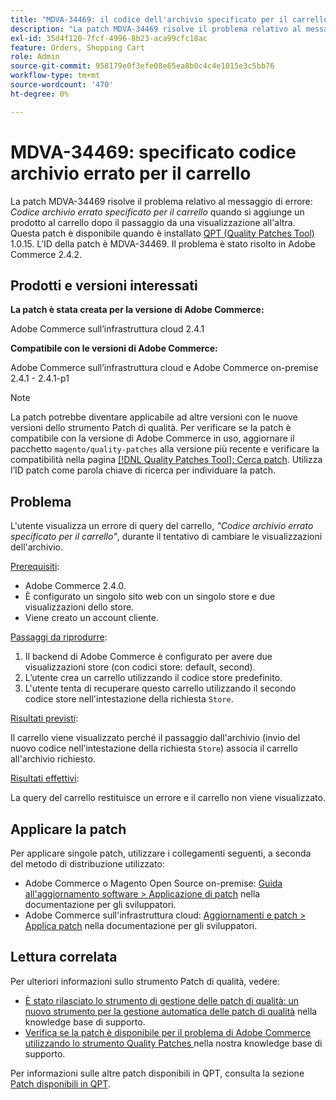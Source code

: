 ```yaml
---
title: "MDVA-34469: il codice dell'archivio specificato per il carrello non è corretto"
description: "La patch MDVA-34469 risolve il problema relativo al messaggio di errore: *Codice di archiviazione errato specificato per il carrello* quando si aggiunge un prodotto al carrello dopo il passaggio da una visualizzazione all'altra. Questa patch è disponibile quando è installato [Quality Patches Tool (QPT)](https://devdocs.magento.com/guides/v2.4/comp-mgr/patching.html#mqp) 1.0.15. L'ID della patch è MDVA-34469. Il problema è stato risolto in Adobe Commerce 2.4.2."
exl-id: 35d4f120-7fcf-4996-8b23-aca99cfc18ac
feature: Orders, Shopping Cart
role: Admin
source-git-commit: 958179e0f3efe08e65ea8b0c4c4e1015e3c5bb76
workflow-type: tm+mt
source-wordcount: '470'
ht-degree: 0%

---
```


# MDVA-34469: specificato codice archivio errato per il carrello

La patch MDVA-34469 risolve il problema relativo al messaggio di errore: *Codice archivio errato specificato per il carrello* quando si aggiunge un prodotto al carrello dopo il passaggio da una visualizzazione all&#39;altra. Questa patch è disponibile quando è installato [QPT (Quality Patches Tool)](https://devdocs.magento.com/guides/v2.4/comp-mgr/patching.html#mqp) 1.0.15. L&#39;ID della patch è MDVA-34469. Il problema è stato risolto in Adobe Commerce 2.4.2.

## Prodotti e versioni interessati

**La patch è stata creata per la versione di Adobe Commerce:**

Adobe Commerce sull’infrastruttura cloud 2.4.1

**Compatibile con le versioni di Adobe Commerce:**

Adobe Commerce sull’infrastruttura cloud e Adobe Commerce on-premise 2.4.1 - 2.4.1-p1

>[!NOTE]
>
>La patch potrebbe diventare applicabile ad altre versioni con le nuove versioni dello strumento Patch di qualità. Per verificare se la patch è compatibile con la versione di Adobe Commerce in uso, aggiornare il pacchetto `magento/quality-patches` alla versione più recente e verificare la compatibilità nella pagina [[!DNL Quality Patches Tool]: Cerca patch](https://devdocs.magento.com/quality-patches/tool.html#patch-grid). Utilizza l’ID patch come parola chiave di ricerca per individuare la patch.

## Problema

L&#39;utente visualizza un errore di query del carrello, *&quot;Codice archivio errato specificato per il carrello&quot;*, durante il tentativo di cambiare le visualizzazioni dell&#39;archivio.

<u>Prerequisiti</u>:

* Adobe Commerce 2.4.0.
* È configurato un singolo sito web con un singolo store e due visualizzazioni dello store.
* Viene creato un account cliente.

<u>Passaggi da riprodurre</u>:

1. Il backend di Adobe Commerce è configurato per avere due visualizzazioni store (con codici store: default, second).
1. L’utente crea un carrello utilizzando il codice store predefinito.
1. L&#39;utente tenta di recuperare questo carrello utilizzando il secondo codice store nell&#39;intestazione della richiesta `Store`.

<u>Risultati previsti</u>:

Il carrello viene visualizzato perché il passaggio dall&#39;archivio (invio del nuovo codice nell&#39;intestazione della richiesta `Store`) associa il carrello all&#39;archivio richiesto.

<u>Risultati effettivi</u>:

La query del carrello restituisce un errore e il carrello non viene visualizzato.

## Applicare la patch

Per applicare singole patch, utilizzare i collegamenti seguenti, a seconda del metodo di distribuzione utilizzato:

* Adobe Commerce o Magento Open Source on-premise: [Guida all&#39;aggiornamento software > Applicazione di patch](https://devdocs.magento.com/guides/v2.4/comp-mgr/patching/mqp.html) nella documentazione per gli sviluppatori.
* Adobe Commerce sull&#39;infrastruttura cloud: [Aggiornamenti e patch > Applica patch](https://devdocs.magento.com/cloud/project/project-patch.html) nella documentazione per gli sviluppatori.

## Lettura correlata

Per ulteriori informazioni sullo strumento Patch di qualità, vedere:

* [È stato rilasciato lo strumento di gestione delle patch di qualità: un nuovo strumento per la gestione automatica delle patch di qualità](/help/announcements/adobe-commerce-announcements/magento-quality-patches-released-new-tool-to-self-serve-quality-patches.md) nella knowledge base di supporto.
* [Verifica se la patch è disponibile per il problema di Adobe Commerce utilizzando lo strumento Quality Patches ](/help/support-tools/patches-available-in-qpt-tool/check-patch-for-magento-issue-with-magento-quality-patches.md) nella nostra knowledge base di supporto.

Per informazioni sulle altre patch disponibili in QPT, consulta la sezione [Patch disponibili in QPT](https://support.magento.com/hc/en-us/sections/360010506631-Patches-available-in-QPT-tool-).
